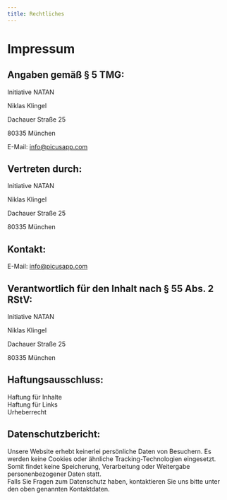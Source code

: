 ```yaml
---
title: Rechtliches
---
```


# Impressum

## Angaben gemäß § 5 TMG:
Initiative NATAN 

Niklas Klingel

Dachauer Straße 25 

80335 München

E-Mail: info@picusapp.com

## Vertreten durch:
Initiative NATAN 

Niklas Klingel

Dachauer Straße 25 

80335 München 
 
## Kontakt:
E-Mail: info@picusapp.com

## Verantwortlich für den Inhalt nach § 55 Abs. 2 RStV:
Initiative NATAN 

Niklas Klingel

Dachauer Straße 25 

80335 München

## Haftungsausschluss:
Haftung für Inhalte  
Haftung für Links  
Urheberrecht  

## Datenschutzbericht:
Unsere Website erhebt keinerlei persönliche Daten von Besuchern. Es werden keine Cookies oder ähnliche Tracking-Technologien eingesetzt. Somit findet keine Speicherung, Verarbeitung oder Weitergabe personenbezogener Daten statt.  
Falls Sie Fragen zum Datenschutz haben, kontaktieren Sie uns bitte unter den oben genannten Kontaktdaten.